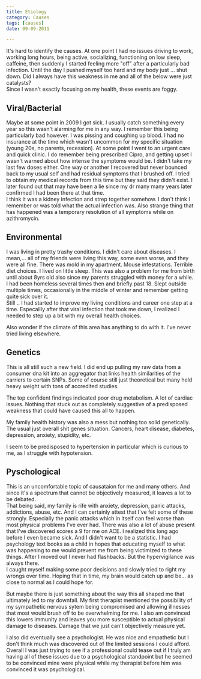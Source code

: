 ```yaml
---
title: Etiology
category: Causes
tags: [causes]
date: 09-09-2011

---
```


It's hard to identify the causes. At one point I had no issues driving to work, working long hours, being active, socializing, functioning on low sleep, caffeine, then suddenly I started feeling more "off" after a particularly bad infection. Until the day I pushed myself too hard and my body just ... shut down. Did I always have this weakness in me and all of the below were just catalysts?   
Since I wasn't exactly focusing on my health, these events are foggy. 



##  Viral/Bacterial
Maybe at some point in 2009 I got sick. I usually catch something every year so this wasn't alarming for me in any way. I remember this being particularly bad however. I was pissing and coughing up blood. I had no insurance at the time which wasn't uncommon for my specific situation (young 20s, no parents, recession). At some point I went to an urgent care and quick clinic. I do remember being prescribed Cipro, and getting upset I wasn't warned about how intense the symptoms would be. I didn't take my last few doses either. One way or another I recovered but never bounced back to my usual self and had residual symptoms that I brushed off. I tried to obtain my medical records from this time but they said they didn't exist. I later found out that may have been a lie since my dr many many years later confirmed I had been there at that time.  
I think it was a kidney infection and strep together somehow. I don't think I remember or was told what the actual infection was. 
Also strange thing that has happened was a temporary resolution of all symptoms while on azithromycin. 

## Environmental 

I was living in pretty trashy conditions. I didn't care about diseases. I mean,... all of my friends were living this way, some even worse, and they were all fine. There was mold in my apartment. Mouse infestations. Terrible diet choices. I lived on little sleep. This was also a problem for me from birth until about 8yrs old also since my parents struggled with money for a while. 
I had been homeless several times then and briefly past 18. Slept outside multiple times, occasionally in the middle of winter and remember getting quite sick over it.  
Still .. I had started to improve my living conditions and career one step at a time. Especailly after that viral infection that took me down, I realized I needed to step up a bit with my overall health choices. 

Also wonder if the climate of this area has anything to do with it. I've never tried living elsewhere. 

## Genetics

This is all still such a new field. I did end up pulling my raw data from a consumer dna kit into an aggregator that links health similarities of the carriers to certain SNPs. Some of course still just theoretical but many held heavy weight with tons of accredited studies. 

The top confident findings indicated poor drug metabolism. A lot of cardiac issues. Nothing that stuck out as completely suggestive of a predisposed weakness that could have caused this all to happen. 

My family health history was also a mess but nothing too solid genetically. The usual just overall shit genes situation. Cancers, heart disease, diabetes, depression, anxiety, stupidity, etc. 

I seem to be predisposed to hypertension in particular which is curious to me, as I struggle with hypotension. 


## Pyschological

This is an uncomfortable topic of causataion for me and many others. 
And since it's a spectrum that cannot be objectively measured, it leaves a lot to be debated.  
That being said, my family is rife with anxiety, depression, panic attacks, addictions, abuse, etc. And I can certainly attest that I've felt some of these strongly. Especially the panic attacks which in itself can feel worse than most physical problems I've ever had. There was also a lot of abuse present that I've discovered scores a 9 for me on ACE. I realized this long ago before I even became sick. And I didn't want to be a statistic. I had psychology text books as a child in hopes that educating myself to what was happening to me would prevent me from being victimized to these things. After I moved out I never had flashbacks. But the hypervigilance was always there.  
I caught myself making some poor decisions and slowly tried to right my wrongs over time. Hoping that in time, my brain would catch up and be... as close to normal as I could hope for.   
  
But maybe there is just something about the way this all shaped me that ultimately led to my downfall. 
My first therapist mentioned the possibility of my sympathetic nervous sytem being compromised and allowing illnesses that most would brush off to be overwhelming for me. 
I also am convinced this lowers immunity and leaves you more susceptible to actual physical damage to diseases. Damage that we just can't objectively measure yet. 

I also did eventually see a psychologist. He was nice and empathetic but I don't think much was discovered out of the limited sessions I could afford. Overall I was just trying to see if a professional could tease out if I truly am having all of these issues due to a psychological standpoint but he seemed to be convinced mine were physical while my therapist before him was convinced it was psychological. 


































